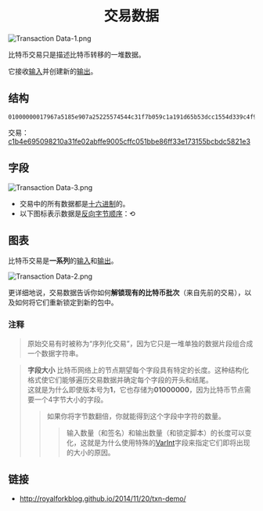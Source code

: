# <center>交易数据</center>
![Transaction Data-1.png](img/Transaction%20Data-1-svg.png)

比特币交易只是描述比特币转移的一堆数据。

它接收[输入](../Transaction%20Data/Input/input.md)并创建新的[输出](../Transaction%20Data/output/output.md)。

## 结构
```
01000000017967a5185e907a25225574544c31f7b059c1a191d65b53dcc1554d339c4f9efc010000006a47304402206a2eb16b7b92051d0fa38c133e67684ed064effada1d7f925c842da401d4f22702201f196b10e6e4b4a9fff948e5c5d71ec5da53e90529c8dbd122bff2b1d21dc8a90121039b7bcd0824b9a9164f7ba098408e63e5b7e3cf90835cceb19868f54f8961a825ffffffff014baf2100000000001976a914db4d1141d0048b1ed15839d0b7a4c488cd368b0e88ac00000000
```
交易： [c1b4e695098210a31fe02abffe9005cffc051bbe86ff33e173155bcbdc5821e3](https://learnmeabitcoin.com/explorer/transaction/c1b4e695098210a31fe02abffe9005cffc051bbe86ff33e173155bcbdc5821e3)

## 字段

![Transaction Data-3.png](img/Transaction%20Data-3.png)

* 交易中的所有数据都是[十六进制](../../Other/Hexadecimal/hexadecimal.md)的。
* 以下图标表示数据是[反向字节顺序](../../Other/Little-endian/Little-Endian.md)：⟲

## 图表
比特币交易是**一系列**的[输入](../Transaction%20Data/Input/input.md)和[输出](../Transaction%20Data/output/output.md)。

![Transaction Data-2.png](img/Transaction%20Data-2%20(1).gif)

更详细地说，交易数据告诉你如何**解锁现有的比特币批次**（来自先前的交易），以及如何将它们重新锁定到新的包中。

### 注释

>原始交易有时被称为“序列化交易”，因为它只是一堆单独的数据片段组合成一个数据字符串。

>**字段大小**
比特币网络上的节点期望每个字段具有特定的长度。这种结构化格式使它们能够遍历交易数据并确定每个字段的开头和结尾。  
这就是为什么即使版本号为**1**，它也存储为**01000000**，因为比特币节点需要一个4字节大小的字段。  
>>如果你将字节数翻倍，你就能得到这个字段中字符的数量。
>>>输入数量（和签名）和输出数量（和锁定脚本）的长度可以变化，这就是为什么使用特殊的[VarInt](../../Other/VarInt/varint.md)字段来指定它们即将出现的大小的原因。

## 链接
* http://royalforkblog.github.io/2014/11/20/txn-demo/